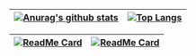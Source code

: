 | [![Anurag's github stats](https://github-readme-stats.vercel.app/api?username=LucasCostakt&count_private=true&show_icons=true&theme=ayu-mirage)](https://github.com/anuraghazra/github-readme-stats)   | [![Top Langs](https://github-readme-stats.vercel.app/api/top-langs/?username=LucasCostakt&layout=compact&count_private=true&show_icons=true&theme=ayu-mirage)]() |
|---|---|

|[![ReadMe Card](https://github-readme-stats.vercel.app/api/pin/?username=LucasCostakt&repo=Dev-Radar&show_icons=true&theme=ayu-mirage)](https://github.com/LucasCostakt/Dev-Radar) | [![ReadMe Card](https://github-readme-stats.vercel.app/api/pin/?username=LucasCostakt&repo=MelhorDestino&show_icons=true&theme=ayu-mirage)](https://github.com/LucasCostakt/MelhorDestino) | 
|---|---|



